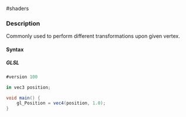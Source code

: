 #shaders 

### Description

Commonly used to perform different transformations upon given vertex. 

#### Syntax

##### GLSL
``` cs
#version 100

in vec3 position;

void main() {
	gl_Position = vec4(position, 1.0);
}
```